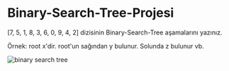 # Binary-Search-Tree-Projesi

[7, 5, 1, 8, 3, 6, 0, 9, 4, 2] dizisinin Binary-Search-Tree aşamalarını yazınız.

Örnek: root x'dir. root'un sağından y bulunur. Solunda z bulunur vb.

![binary search tree](https://user-images.githubusercontent.com/97365978/177000628-0c6109d0-ddd4-4dae-96a8-f552aaa9a521.png)
